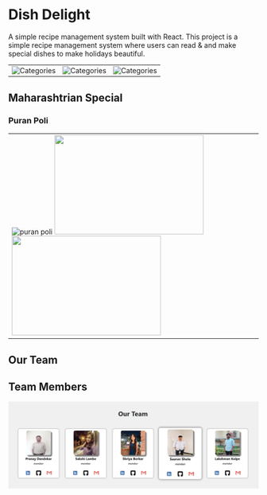 # Dish Delight

A simple recipe management system built with React.
This project is a simple recipe management system where users can read & and make special dishes to make holidays beautiful.

<table>
  <tr>
    <td><img src="https://shwetainthekitchen.com/wp-content/uploads/2023/06/veg-fried-rice.jpg" alt="Categories" width="300" height="200"></td>
    <td><img src="https://static.toiimg.com/photo/104341747/104341747.jpg" alt="Categories" width="300" height="200"></td>
    <td><img src="https://img.freepik.com/free-photo/photorealistic-burger-meal_23-2151432909.jpg" alt="Categories" width="300" height="300"></td>
  </tr>
</table>


## Maharashtrian Special
### Puran Poli
<table>
<tr>
<td><img src="https://encrypted-tbn0.gstatic.com/images?q=tbn:ANd9GcRskkHgxFx-HwTM-TPG15azfczqWUiLM75iag&usqp=CAU" alt="puran poli" width="300" height="200"/>

<img src="https://t4.ftcdn.net/jpg/04/97/30/27/360_F_497302749_brGQFNiej96MyPLU5u277VTfXQp1bcy7.jpg" width="300" height="200"/>

<img src="https://static.vecteezy.com/system/resources/previews/015/933/285/large_2x/puran-poli-puran-roti-holige-obbattu-or-bobbattlu-is-indian-sweet-flatbread-from-maharashtra-free-photo.jpg" width="300" height="200"/>
</td>
</tr>
</table>

## Our Team

## Team Members
<img src="./src/assets/team-member.png" alt="OurTeam" >

